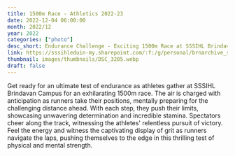 ```yaml
---
title: 1500m Race - Athletics 2022-23
date: 2022-12-04 06:00:00
month: 2022/12
year: 2022
categories: ["photo"]
desc_short: Endurance Challenge - Exciting 1500m Race at SSSIHL Brindavan Campus - Determination, Stamina, and Grit Tested
link: https://sssihleduin-my.sharepoint.com/:f:/g/personal/brnarchive_sssihl_edu_in/Euytx90DVqFOn3TjaixnOugBMxuYSI3G9V2rhZkx2LFfTA?e=hlZxKy
thumbnail: images/thumbnails/DSC_3205.webp
draft: false
---
```


Get ready for an ultimate test of endurance as athletes gather at SSSIHL Brindavan Campus for an exhilarating 1500m race. The air is charged with anticipation as runners take their positions, mentally preparing for the challenging distance ahead. With each step, they push their limits, showcasing unwavering determination and incredible stamina. Spectators cheer along the track, witnessing the athletes' relentless pursuit of victory. Feel the energy and witness the captivating display of grit as runners navigate the laps, pushing themselves to the edge in this thrilling test of physical and mental strength.
